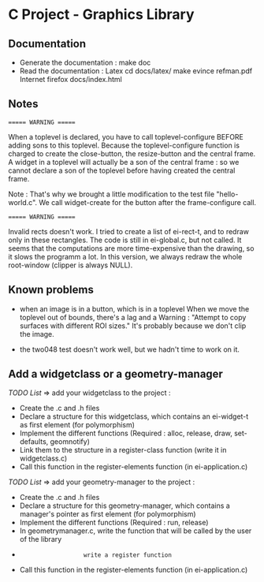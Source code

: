 
C Project - Graphics Library
============================

Documentation
-------------
* Generate the documentation :
	make doc
* Read the documentation :
Latex
    cd docs/latex/
    make
    evince refman.pdf 
Internet
    firefox docs/index.html


Notes
-----
	===== WARNING =====
When a toplevel is declared, you have to call toplevel-configure BEFORE adding sons to this toplevel.
Because the toplevel-configure function is charged to create the close-button, the resize-button and the central frame.
A widget in a toplevel will actually be a son of the central frame : so we cannot declare a son of the toplevel before
having created the central frame.

Note : That's why we brought a little modification to the test file "hello-world.c". We call widget-create for the button
after the frame-configure call.

	===== WARNING =====
Invalid rects doesn't work. I tried to create a list of ei-rect-t, and to redraw only in these rectangles.
The code is still in ei-global.c, but not called. It seems that the computations are more time-expensive than the drawing, 
so it slows the programm a lot. In this version, we always redraw the whole root-window (clipper is always NULL).


Known problems
--------------
* when an image is in a button, which is in a toplevel
When we move the toplevel out of bounds, there's a lag and a Warning : "Attempt to copy surfaces with different ROI sizes."
It's probably because we don't clip the image.

* the two048 test doesn't work well, but we hadn't time to work on it.


Add a widgetclass or a geometry-manager
---------------------------------------
*TODO List* => add your widgetclass to the project :
* Create the .c and .h files
* Declare a structure for this widgetclass, which contains an ei-widget-t as first element (for polymorphism)
* Implement the different functions (Required : alloc, release, draw, set-defaults, geomnotify)
* Link them to the structure in a register-class function (write it in widgetclass.c)
* Call this function in the register-elements function (in ei-application.c)

*TODO List* => add your geometry-manager to the project :
* Create the .c and .h files
* Declare a structure for this geometry-manager, which contains a manager's pointer as first element (for polymorphism)
* Implement the different functions (Required : run, release)
* In geometrymanager.c, write the function that will be called by the user of the library
*						write a register function
* Call this function in the register-elements function (in ei-application.c)
